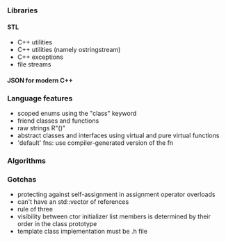 ### Libraries

#### STL

- C++ <random> utilities
- C++ <sstream> utilities (namely ostringstream)
- C++ exceptions
- file streams

#### JSON for modern C++

### Language features

- scoped enums using the "class" keyword
- friend classes and functions
- raw strings R"()"
- abstract classes and interfaces using virtual and pure virtual functions
- 'default' fns: use compiler-generated version of the fn

### Algorithms

### Gotchas

- protecting against self-assignment in assignment operator overloads
- can't have an std::vector of references
- rule of three
- visibility between ctor initializer list members is determined by their order in the class prototype
- template class implementation must be .h file

